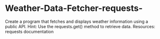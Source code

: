 # Weather-Data-Fetcher-requests-
 Create a program that fetches and displays weather information using a public API. Hint: Use the requests.get() method to retrieve data. Resources: requests documentation

